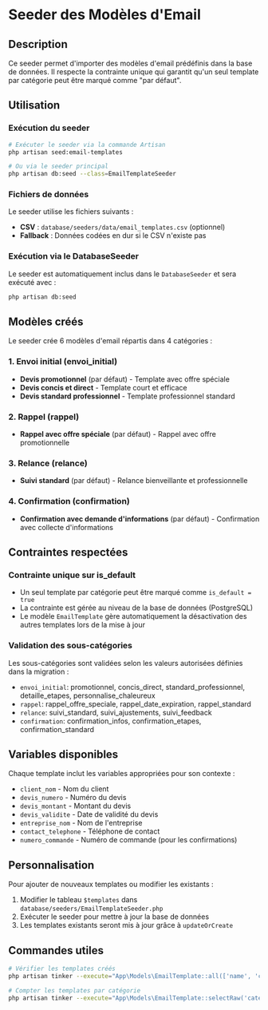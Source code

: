 # Seeder des Modèles d'Email

## Description

Ce seeder permet d'importer des modèles d'email prédéfinis dans la base de données. Il respecte la contrainte unique qui garantit qu'un seul template par catégorie peut être marqué comme "par défaut".

## Utilisation

### Exécution du seeder

```bash
# Exécuter le seeder via la commande Artisan
php artisan seed:email-templates

# Ou via le seeder principal
php artisan db:seed --class=EmailTemplateSeeder
```

### Fichiers de données

Le seeder utilise les fichiers suivants :
- **CSV** : `database/seeders/data/email_templates.csv` (optionnel)
- **Fallback** : Données codées en dur si le CSV n'existe pas

### Exécution via le DatabaseSeeder

Le seeder est automatiquement inclus dans le `DatabaseSeeder` et sera exécuté avec :

```bash
php artisan db:seed
```

## Modèles créés

Le seeder crée 6 modèles d'email répartis dans 4 catégories :

### 1. Envoi initial (envoi_initial)
- **Devis promotionnel** (par défaut) - Template avec offre spéciale
- **Devis concis et direct** - Template court et efficace  
- **Devis standard professionnel** - Template professionnel standard

### 2. Rappel (rappel)
- **Rappel avec offre spéciale** (par défaut) - Rappel avec offre promotionnelle

### 3. Relance (relance)
- **Suivi standard** (par défaut) - Relance bienveillante et professionnelle

### 4. Confirmation (confirmation)
- **Confirmation avec demande d'informations** (par défaut) - Confirmation avec collecte d'informations

## Contraintes respectées

### Contrainte unique sur is_default

- Un seul template par catégorie peut être marqué comme `is_default = true`
- La contrainte est gérée au niveau de la base de données (PostgreSQL)
- Le modèle `EmailTemplate` gère automatiquement la désactivation des autres templates lors de la mise à jour

### Validation des sous-catégories

Les sous-catégories sont validées selon les valeurs autorisées définies dans la migration :
- `envoi_initial`: promotionnel, concis_direct, standard_professionnel, detaille_etapes, personnalise_chaleureux
- `rappel`: rappel_offre_speciale, rappel_date_expiration, rappel_standard
- `relance`: suivi_standard, suivi_ajustements, suivi_feedback
- `confirmation`: confirmation_infos, confirmation_etapes, confirmation_standard

## Variables disponibles

Chaque template inclut les variables appropriées pour son contexte :

- `client_nom` - Nom du client
- `devis_numero` - Numéro du devis
- `devis_montant` - Montant du devis
- `devis_validite` - Date de validité du devis
- `entreprise_nom` - Nom de l'entreprise
- `contact_telephone` - Téléphone de contact
- `numero_commande` - Numéro de commande (pour les confirmations)

## Personnalisation

Pour ajouter de nouveaux templates ou modifier les existants :

1. Modifier le tableau `$templates` dans `database/seeders/EmailTemplateSeeder.php`
2. Exécuter le seeder pour mettre à jour la base de données
3. Les templates existants seront mis à jour grâce à `updateOrCreate`

## Commandes utiles

```bash
# Vérifier les templates créés
php artisan tinker --execute="App\Models\EmailTemplate::all(['name', 'category', 'is_default'])->each(function(\$t) { echo \$t->name . ' (' . \$t->category . ') - Default: ' . (\$t->is_default ? 'Oui' : 'Non') . PHP_EOL; });"

# Compter les templates par catégorie
php artisan tinker --execute="App\Models\EmailTemplate::selectRaw('category, COUNT(*) as count, SUM(CASE WHEN is_default = true THEN 1 ELSE 0 END) as defaults')->groupBy('category')->get()->each(function(\$t) { echo \$t->category . ': ' . \$t->count . ' templates, ' . \$t->defaults . ' par défaut' . PHP_EOL; });"
```
